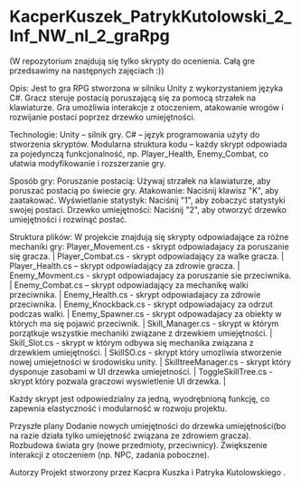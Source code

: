 # KacperKuszek_PatrykKutolowski_2_Inf_NW_nl_2_graRpg
(W repozytorium znajdują się tylko skrypty do ocenienia. Całą gre przedsawimy na następnych zajęciach :))

Opis:
Jest to gra RPG stworzona w silniku Unity z wykorzystaniem języka C#. Gracz steruje postacią poruszającą się za pomocą strzałek na klawiaturze. Gra umożliwia interakcje z otoczeniem, atakowanie wrogów i rozwijanie postaci poprzez drzewko umiejętności.

Technologie:
Unity – silnik gry.
C# – język programowania użyty do stworzenia skryptów.
Modularna struktura kodu – każdy skrypt odpowiada za pojedynczą funkcjonalność, np. Player_Health, Enemy_Combat, co ułatwia modyfikowanie i rozszerzanie gry.

Sposób gry:
Poruszanie postacią: Używaj strzałek na klawiaturze, aby poruszać postacią po świecie gry.
Atakowanie: Naciśnij klawisz "K", aby zaatakować.
Wyświetlanie statystyk: Naciśnij "1", aby zobaczyć statystyki swojej postaci.
Drzewko umiejętności: Naciśnij "2", aby otworzyć drzewko umiejętności i rozwinąć postać.


Struktura plików:
W projekcie znajdują się skrypty odpowiadające za różne mechaniki gry:
Player_Movement.cs - skrypt odpowiadajacy za poruszanie się gracza. | 
Player_Combat.cs - skrypt odpowiadający za walke gracza. | 
Player_Health.cs – skrypt odpowiadający za zdrowie gracza. | 
Enemy_Movment.cs - skrypt odpowiadajacy za poruszanie sie przeciwnika. | 
Enemy_Combat.cs – skrypt odpowiadający za mechanikę walki przeciwnika. | 
Enemy_Health.cs - skrypt odpowiadajacy za zdrowie przeciwnika. | 
Enemy_Knockback.cs - skrypt odpowiadajacy za odrzut podczas walki. | 
Enemy_Spawner.cs - skrypt odpowadajacy za obiekty w których ma się pojawić przeciwnik. | 
Skill_Manager.cs - skrypt w którym porzątkuje wszystkie mechaniki związane z drzewkiem umiejętności. | 
Skill_Slot.cs - skrypt w którym odbywa się mechanika związana z drzewkiem umiejętności. | 
SkillSO.cs - skrypt który umozliwia stworzenie nowej umiejetności w środowisku unity. | 
SkilltreeManager.cs - skrypt który dysponuje zasobami w UI drzewka umiejetności. | 
ToggleSkillTree.cs - skrypt który pozwala graczowi wyswietlenie UI drzewka. | 

Każdy skrypt jest odpowiedzialny za jedną, wyodrębnioną funkcję, co zapewnia elastyczność i modularność w rozwoju projektu.

Przyszłe plany
Dodanie nowych umiejętności do drzewka umiejętności(bo na razie działa tylko umiejętność związana ze zdrowiem gracza).
Rozbudowa świata gry (nowe przedmioty, przeciwnicy).
Zwiększenie interakcji z otoczeniem (np. NPC, zadania poboczne).

Autorzy
Projekt stworzony przez Kacpra Kuszka i Patryka Kutolowskiego .


